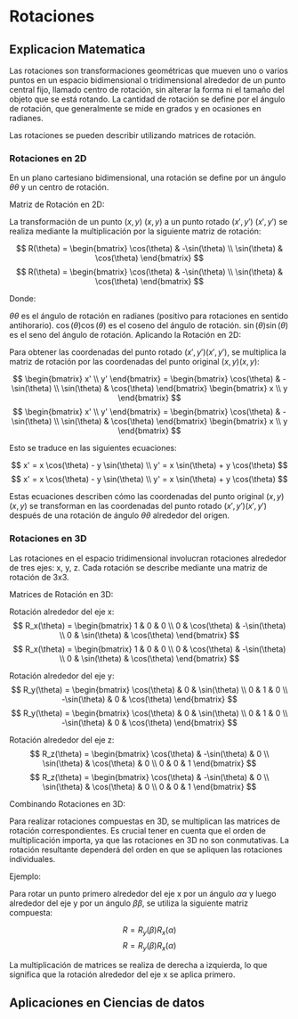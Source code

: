 # Rotaciones
## Explicacion Matematica

Las rotaciones son transformaciones geométricas que mueven  uno o varios puntos en un espacio bidimensional o tridimensional alrededor de un punto central fijo, llamado centro de rotación, sin alterar la forma ni el tamaño del objeto que se está rotando. La cantidad de rotación se define por el ángulo de rotación, que generalmente se mide en grados y en ocasiones en radianes.

Las rotaciones se pueden describir utilizando matrices de rotación.

### Rotaciones en 2D
En un plano cartesiano bidimensional, una rotación se define por un ángulo $\theta$$\theta$ y un centro de rotación.

Matriz de Rotación en 2D:

La transformación de un punto $(x, y)$ $(x, y)$ a un punto rotado $(x', y')$ $(x', y')$ se realiza mediante la multiplicación por la siguiente matriz de rotación:

$$ R(\theta) = \begin{bmatrix} \cos(\theta) & -\sin(\theta) \\ \sin(\theta) & \cos(\theta) \end{bmatrix} $$$$ R(\theta) = \begin{bmatrix} \cos(\theta) & -\sin(\theta) \\ \sin(\theta) & \cos(\theta) \end{bmatrix} $$

Donde:

$\theta$$\theta$ es el ángulo de rotación en radianes (positivo para rotaciones en sentido antihorario).
$\cos(\theta)$$\cos(\theta)$ es el coseno del ángulo de rotación.
$\sin(\theta)$$\sin(\theta)$ es el seno del ángulo de rotación.
Aplicando la Rotación en 2D:

Para obtener las coordenadas del punto rotado $(x', y')$$(x', y')$, se multiplica la matriz de rotación por las coordenadas del punto original $(x, y)$$(x, y)$:

$$ \begin{bmatrix} x' \\ y' \end{bmatrix} = \begin{bmatrix} \cos(\theta) & -\sin(\theta) \\ \sin(\theta) & \cos(\theta) \end{bmatrix} \begin{bmatrix} x \\ y \end{bmatrix} $$$$ \begin{bmatrix} x' \\ y' \end{bmatrix} = \begin{bmatrix} \cos(\theta) & -\sin(\theta) \\ \sin(\theta) & \cos(\theta) \end{bmatrix} \begin{bmatrix} x \\ y \end{bmatrix} $$

Esto se traduce en las siguientes ecuaciones:

$$ x' = x \cos(\theta) - y \sin(\theta) \\ y' = x \sin(\theta) + y \cos(\theta) $$$$ x' = x \cos(\theta) - y \sin(\theta) \\ y' = x \sin(\theta) + y \cos(\theta) $$

Estas ecuaciones describen cómo las coordenadas del punto original $(x, y)$$(x, y)$ se transforman en las coordenadas del punto rotado $(x', y')$$(x', y')$ después de una rotación de ángulo $\theta$$\theta$ alrededor del origen.

### Rotaciones en 3D
Las rotaciones en el espacio tridimensional involucran rotaciones alrededor de tres ejes: x, y, z. Cada rotación se describe mediante una matriz de rotación de 3x3.

Matrices de Rotación en 3D:

Rotación alrededor del eje x:
$$ R_x(\theta) = \begin{bmatrix} 1 & 0 & 0 \\ 0 & \cos(\theta) & -\sin(\theta) \\ 0 & \sin(\theta) & \cos(\theta) \end{bmatrix} $$$$ R_x(\theta) = \begin{bmatrix} 1 & 0 & 0 \\ 0 & \cos(\theta) & -\sin(\theta) \\ 0 & \sin(\theta) & \cos(\theta) \end{bmatrix} $$

Rotación alrededor del eje y:
$$ R_y(\theta) = \begin{bmatrix} \cos(\theta) & 0 & \sin(\theta) \\ 0 & 1 & 0 \\ -\sin(\theta) & 0 & \cos(\theta) \end{bmatrix} $$$$ R_y(\theta) = \begin{bmatrix} \cos(\theta) & 0 & \sin(\theta) \\ 0 & 1 & 0 \\ -\sin(\theta) & 0 & \cos(\theta) \end{bmatrix} $$

Rotación alrededor del eje z:
$$ R_z(\theta) = \begin{bmatrix} \cos(\theta) & -\sin(\theta) & 0 \\ \sin(\theta) & \cos(\theta) & 0 \\ 0 & 0 & 1 \end{bmatrix} $$$$ R_z(\theta) = \begin{bmatrix} \cos(\theta) & -\sin(\theta) & 0 \\ \sin(\theta) & \cos(\theta) & 0 \\ 0 & 0 & 1 \end{bmatrix} $$

Combinando Rotaciones en 3D:

Para realizar rotaciones compuestas en 3D, se multiplican las matrices de rotación correspondientes. Es crucial tener en cuenta que el orden de multiplicación importa, ya que las rotaciones en 3D no son conmutativas. La rotación resultante dependerá del orden en que se apliquen las rotaciones individuales.

Ejemplo:

Para rotar un punto primero alrededor del eje x por un ángulo $\alpha$$\alpha$ y luego alrededor del eje y por un ángulo $\beta$$\beta$, se utiliza la siguiente matriz compuesta:

$$ R = R_y(\beta) R_x(\alpha) $$$$ R = R_y(\beta) R_x(\alpha) $$

La multiplicación de matrices se realiza de derecha a izquierda, lo que significa que la rotación alrededor del eje x se aplica primero.

## Aplicaciones en Ciencias de datos


